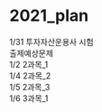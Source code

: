 # 2021_plan

1/31 투자자산운용사 시험<br>
출제예상문제<br>
1/2 2과목_1<br>
1/4 2과목_2<br>
1/5 2과목_3<br>
1/6 3과목_1<br>
